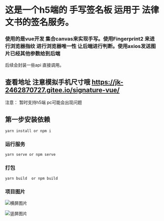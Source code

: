 # 这是一个h5端的 手写签名板 运用于 法律文书的签名服务。

### 使用的是vue开发  集合canvas来实现手写。使用Fingerprint2 来进行浏览器指纹 进行浏览器唯一性 让后端进行判断。使用axios发送图片已经其他参数给到后端
后续会封装一些api 直接调用。

## 查看地址 注意模拟手机尺寸哦 https://jk-2462870727.gitee.io/signature-vue/

注意： 暂时支持h5端 pc可能会出现问题


## 第一步安装依赖
```
yarn install or npm i
```

### 运行服务
```
yarn serve or npm serve
```

### 打包
```
yarn build  or npm build
```

### 项目图片
![横屏图片](https://images.gitee.com/uploads/images/2020/1207/142631_3e5003dc_4976480.png "屏幕截图.png")

![竖屏图片](https://images.gitee.com/uploads/images/2020/1207/142718_1a4ef19e_4976480.png "屏幕截图.png")

